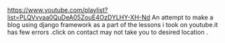 https://www.youtube.com/playlist?list=PLQVvvaa0QuDeA05ZouE4OzDYLHY-XH-Nd
An attempt to make a blog using django framework as a part of the lessons i took on youtube.it has few errors .click on contact may not take you to desired location .
